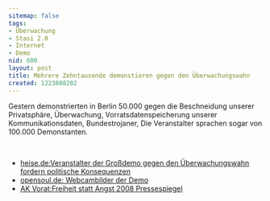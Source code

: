 ```yaml
---
sitemap: false
tags:
- Überwachung
- Stasi 2.0
- Internet
- Demo
nid: 600
layout: post
title: Mehrere Zehntausende demonstieren gegen den Überwachungswahn
created: 1223808202
---
```

<p>Gestern demonstrierten in Berlin 50.000 gegen die Beschneidung unserer Privatsph&auml;re, &Uuml;berwachung, Vorratsdatenspeicherung unserer Kommunikationsdaten, Bundestrojaner,  Die Veranstalter sprachen sogar von 100.000 Demonstanten.</p><!--break--><p>&nbsp;</p> <ul>     <li><a href="http://www.heise.de/newsticker/Veranstalter-der-Grossdemo-gegen-den-Ueberwachungswahn-fordern-politische-Konsequenzen--/meldung/117239">heise.de:Veranstalter der Gro&szlig;demo gegen den &Uuml;berwachungswahn fordern politische Konsequenzen     </a></li>     <li><a href="http://www.opensoul.de/de/content/freiheit-statt-angst-webcam-mit-sicht-auf-die-demo"> opensoul.de: Webcambilder der Demo</a></li>     <li><a href="http://wiki.vorratsdatenspeicherung.de/Freiheit_statt_Angst_2008/Pressespiegel">AK Vorat:Freiheit statt Angst 2008 Pressespiegel</a></li> </ul>
